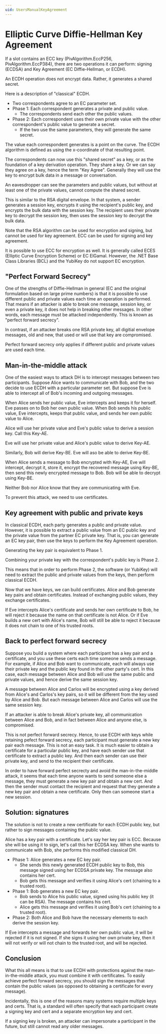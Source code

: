 ```yaml
---
uid: UsersManualKeyAgreement
---
```


<!-- Copyright 2021 Yubico AB

Licensed under the Apache License, Version 2.0 (the "License");
you may not use this file except in compliance with the License.
You may obtain a copy of the License at

    http://www.apache.org/licenses/LICENSE-2.0

Unless required by applicable law or agreed to in writing, software
distributed under the License is distributed on an "AS IS" BASIS,
WITHOUT WARRANTIES OR CONDITIONS OF ANY KIND, either express or implied.
See the License for the specific language governing permissions and
limitations under the License. -->

# Elliptic Curve Diffie-Hellman Key Agreement

If a slot contains an ECC key (<c>PivAlgorithm.EccP256</c>, <c>PivAlgorithm.EccP384</c>),
there are two operations it can perform: signing (ECDSA) and Key Agreement (EC
Diffie-Hellman, or ECDH).

An ECDH operation does not encrypt data. Rather, it generates a shared secret.

Here is a description of "classical" ECDH.

* Two correspondents agree to an EC parameter set.
* Phase 1: Each correspondent generates a private and public value.
  * The correspondents send each other the public values.
* Phase 2: Each correspondent uses their own private value with the other correspondent's
public value to generate a secret.
  * If the two use the same parameters, they will generate the same secret.

The value each correspondent generates is a point on the curve. The ECDH algorithm is
defined as using the x-coordinate of that resulting point.

The correspondents can now use this "shared secret" as a key, or as the foundation of a
key derivation operation. They share a key. Or we can say they agree on a key, hence the
term "Key Agree". Generally they will use the key to encrypt bulk data in a message or
conversation.

An eavesdropper can see the parameters and public values, but without at least one of the
private values, cannot compute the shared secret.

This is similar to the RSA digital envelope. In that system, a sender generates a session
key, encrypts it using the recipient's public key, and encrypts the bulk data with the
session key. The recipient uses their private key to decrypt the session key, then uses
the session key to decrypt the bulk data.

Note that the RSA algorithm can be used for encryption and signing, but cannot be used for
key agreement. ECC can be used for signing and key agreement.

It is possible to use ECC for encryption as well. It is generally called ECES (Elliptic
Curve Encryption Scheme) or EC ElGamal. However, the .NET Base Class Libraries (BCL) and
the YubiKey do not support EC encryption.

## "Perfect Forward Secrecy"

One of the strengths of Diffie-Hellman in general (EC and the original formulation based
on large prime numbers) is that it is possible to use different public and private values
each time an operation is performed. That means if an attacker is able to break one
message, session key, or even a private key, it does not help in breaking other messages.
In other words, each message must be attacked independently. This is known as "perfect
forward secrecy".

In contrast, if an attacker breaks one RSA private key, all digitial envelope messages,
old and new, that used or will use that key are compromised.

Perfect forward secrecy only applies if different public and private values are used each
time.

## Man-in-the-middle attack

One of the easiest ways to attack DH is to intercept messages between two participants.
Suppose Alice wants to communicate with Bob, and the two decide to use ECDH with a
particular parameter set. But suppose Eve is able to intercept all of Bob's incoming and
outgoing messages.

When Alice sends her public value, Eve intercepts and keeps it for herself. Eve passes on
to Bob her own public value. When Bob sends his public value, Eve intercepts, keeps that
public value, and sends her own public value to Alice.

Alice will use her private value and Eve's public value to derive a session key. Call this
Key-AE.

Eve will use her private value and Alice's public value to derive Key-AE.

Similarly, Bob will derive Key-BE. Eve will aso be able to derive Key-BE.

When Alice sends a message to Bob encrypted with Key-AE, Eve will intercept, decrypt it,
store it, encrypt the recovered message using Key-BE, then send this newly encrypted
message to Bob. Bob will be able to decrypt using Key-BE.

Neither Bob nor Alice know that they are communicating with Eve.

To prevent this attack, we need to use certificates.

## Key agreement with public and private keys

In classical ECDH, each party generates a public and private value. However, it is
possible to extract a public value from an EC public key and the private value from the
partner EC private key. That is, you can generate an EC key pair, then use the keys to
perform the Key Agreement operation.

Generating the key pair is equivalent to Phase 1.

Combining your private key with the correspondent's public key is Phase 2.

This means that in order to perform Phase 2, the software (or YubiKey) will need to
extract the public and private values from the keys, then perform classical ECDH.

Now that we have keys, we can build certificates. Alice and Bob generate key pairs and
obtain certificates. Instead of exchanging public values, they exchange certificates.

If Eve intercepts Alice's certificate and sends her own certificate to Bob, he will reject
it because the name on that certificate is not Alice. Or if Eve builds a new cert with
Alice's name, Bob will still be able to reject it because it does not chain to one of his
trusted roots.

## Back to perfect forward secrecy

Suppose you build a system where each participant has a key pair and a certificate, and
you use these certs each time someone sends a message. For example, if Alice and Bob want
to communicate, each will always use their private key and the public key found in the
other party's cert. In this case, each message between Alice and Bob will use the same
public and private values, and hence derive the same session key.

A message between Alice and Carlos will be encrypted using a key derived from Alice's and
Carlos's key pairs, so it will be different from the key used by Alice and Bob. But each
message between Alice and Carlos will use the same session key.

If an attacker is able to break Alice's private key, all communication between Alice and
Bob, and in fact between Alice and anyone else, is compromised.

This is not perfect forward secrecy. Hence, to use ECDH with keys while retaining pefect
forward secrecy, each participant must generate a new key pair each message. This is not
an easy task. It is much easier to obtain a certificate for a particular public key, and
have each sender use that certificate to extract a public key. And then each sender can
use their private key, and send to the recipient their certificate.

In order to have forward perfect secrecty and avoid the man-in-the-middle attack, it seems
that each time anyone wants to send someone else a message, they must generate a new key
pair and obtain a new cert. And then the sender must contact the recipient and request
that they generate a new key pair and obtain a new certificate. Only then can someone
start a new session.

## Solution: signatures

The solution is not to create a new certificate for each ECDH public key, but rather to
sign messages containing the public value.

Alice has a key pair with a certificate. Let's say her key pair is ECC. Because she will
be using it to sign, let's call this her ECDSA key. When she wants to communicate with
Bob, she performs this modified classical DH.

* Phase 1: Alice generates a new EC key pair.
  * She sends this newly generated ECDH public key to Bob, this message signed using her
ECDSA private key. The message also contains her cert.
  * Bob gets this message and verifies it using Alice's cert (chaining to a trusted root).
* Phase 1: Bob generates a new EC key pair.
  * Bob sends to Alice his public value, signed using his public key (it can be RSA). The
message contains his cert.
  * Alice gets this message and verifies it using Bob's cert (chaining to a trusted root).
* Phase 2: Both Alice and Bob have the necessary elements to each derive the session key.

If Eve intercepts a message and forwards her own public value, it will be rejected if it
is not signed. If she signs it using her own private key, then it will not verify or will
not chain to the trusted root, and will be rejected.

## Conclusion

What this all means is that to use ECDH with protections against the man-in-the-middle
attack, you must combine it with certificates. To easily achieve perfect forward secrecy,
you should sign the messages that contain the public values (as opposed to obtaining a
certificate for every message).

Incidentally, this is one of the reasons many systems require multiple keys and certs.
That is, a standard will often specify that each participant create a signing key and cert
and a separate encryption key and cert.

If a signing key is broken, an attacker can impersonate a participant in the future, but
still cannot read any older messages.
